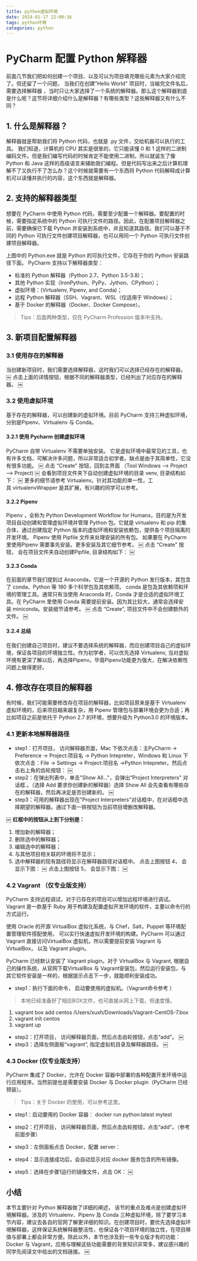 ```yaml
---
title: python虚拟环境
date: 2024-01-17 22:00:16
tags: python环境
categories: python
---
```

# PyCharm 配置 Python 解释器

 前面几节我们把如何创建一个项目、以及可以为项目填充哪些元素为大家介绍完了。但还留了一个问题， 当我们在创建"Hello World" 项目时，当输完文件名后，需要选择解释器 ，当时只让大家选择了一个系统的解释器。那么这个解释器到底是什么呢？这节将详细介绍什么是解释器？有哪些类型？这些解释器又有什么不同？
## 1. 什么是解释器？
 解释器就是帮助我们将 Python 代码，也就是 .py 文件，交给机器可以执行的工具。
我们知道，计算机的 CPU 其实是很笨的，它只能读懂 0 和 1 这样的二进制编码文件。但是我们编写代码的时候肯定不能使用二进制，所以就诞生了像 Python 和 Java 这样的高级语言来辅助我们编程。但是代码写出来之后计算机理解不了又执行不了怎么办？这个时候就需要有一个东西将 Python 代码解释成计算机可以读懂并执行的内容，这个东西就是解释器。
## 2. 支持的解释器类型
 想要在 PyCharm 中使用 Python 代码，需要至少配置一个解释器。要配置的时候，需要指定系统中的 Python 可执行文件的路径。因此，在配置项目解释器之前，需要确保已下载 Python 并安装到系统中，并且知道其路径。我们可以基于不同的 Python 可执行文件创建项目解释器，也可以用同一个 Python 可执行文件创建项目解释器。
 
上图中的 Python.exe 就是 Python 的可执行文件，它存在于你的 Python 安装路径下面。
PyCharm 支持以下解释器类型：
* 标准的 Python 解释器（Python 2.7、Python 3.5-3.8)；
* 其他 Python 实现（IronPython、PyPy、Jython、CPython）；
* 虚拟环境：(Virtualenv, Pipenv, and Conda)；
* 远程 Python 解释器（SSH、Vagrant、WSL（仅适用于 Windows）；
* 基于 Docker 的解释器（Docker、Docker Compose）。

> Tips：后面两种类型，仅在 PyCharm Profession 版本中支持。

## 3. 新项目配置解释器
### 3.1 使用存在的解释器
当创建新项目时，我们需要选择解释器，这时我们可以选择已经存在的解释器。
￼
点击上面的详情按钮，根据不同的解释器类型，已经列出了对应存在的解释器。
￼
### 3.2 使用虚拟环境
基于存在的解释器，可以创建新的虚拟环境。目前 PyCharm 支持三种虚拟环境，分别是Pipenv、Virtualenv 与 Conda。
#### 3.2.1 使用 Pycharm 创建虚拟环境
PyCharm 自带 Virtualenv 不需要单独安装。 它是虚拟环境中最常见的工具，也有许多文档，可解决许多问题，所以非常适合初学者。缺点是由于其简单性，它没有很多功能。
￼
点击 “Create" 按钮，回到主界面 （Tool Windows --> Project --> Project)
￼
会看到项目文件夹下自动创建虚拟环境的目录 venv, 目录结构如下：
￼
更多的细节请参考 Virtualenv。针对其功能的单一性，工具 virtualenvWrapper 是其扩展，有兴趣的同学可以参考。
#### 3.2.2 Pipenv
Pipenv ，全称为 Python Development Workflow for Humans，目的是为开发项目自动创建和管理虚拟环境并管理 Python 包。它就是 virtualenv 和 pip 的集合体，通过创建指定 Python 版本的虚拟环境和安装依赖包，提供各个项目隔离的开发环境。
Pipenv 使用 Pipfile 文件来处理安装的所有包。 如果要在 PyCharm 里使用Pipenv 需要事先安装。更多安装及其它细节参考。
￼
点击 “Create" 按钮， 会在项目文件夹自动创建Pipfile, 目录结构如下：
￼
#### 3.2.3 Conda
在前面的章节我们提到过 Anaconda，它是一个开源的 Python 发行版本，其包含了 conda、Python 等 180 多个科学包及其依赖项。 conda 是包及其依赖项和环境的管理工具。通常只有当使用 Anaconda 时，Conda 才是合适的虚拟环境工具。在 PyCharm 里使用 Conda 需要提前安装。因为其比较大，通常会选择安装 miniconda。安装细节请参考。
￼
点击 “Create", 项目文件中不会创建额外的文件。
￼
#### 3.2.4 总结
在我们创建自己项目时，建议不要选择系统的解释器，而应创建项目自己的虚拟环境，保证各项目的环境独立性。作为初学者，可以优先选择 Virtualenv, 当对虚拟环境有更深了解以后，再选择Pipenv。毕竟Pipenv功能更为强大，在解决依赖性问题上做得更好。
## 4. 修改存在项目的解释器
有时候，我们可能需要修改存在项目的解释器，比如项目原来是基于 Virtualenv 虚拟环境的，后来项目越来越复杂，用 Pipenv 管理包与部署环境会更为合适；再比如项目之前是依托于 Python 2.7 的环境，想要升级为 Python3.0 的环境版本。
### 4.1 更新本地解释器路径
* step1：打开项目， 访问解释器页面，Mac 下依次点击：主PyCharm -> Preference -> Project:项目名 -> Python Intepreter，Windows 和 Linux 下依次点击：File -> Settings -> Project:项目名 ->Python Intepreter。然后点击右上角的齿轮按钮：
￼
* step2：在弹出列表中，单击"Show All…"，会弹出“Project Interpreters" 对话框 。（选择 Add 要求你创建新的解释器）选择 Show All 会先查看有哪些存在的解释器，然后再决定是否创建新的。
￼
* step3：可用的解释器出现在"Project Interpreters"对话框中，在对话框中选择期望的解释器。通过下面一排按钮为当前项目增删改解释器。

￼
**红框中的按钮从上到下分别是：**

1. 增加新的解释器；
2. 删除选中的解释器；
3. 编辑选中的解释器；
4. 与其他项目相关联的环境将不显示；
5. 选中解释器的现有路径将显示在解释器路径对话框中。
点击上图按钮 4， 会显示下图：
￼
点击上图按钮 5， 会显示下图：
￼
### 4.2 Vagrant （仅专业版支持）
PyCharm 支持远程调试，对于已存在的项目可以增加远程环境进行调试。Vagrant 是一款基于 Ruby 用于构建及配置虚拟开发环境的软件，主要以命令行的方式运行。

使用 Oracle 的开源 VirtualBox 虚拟化系统，与 Chef，Salt，Puppet 等环境配置管理软件搭配使用， 可以实行快速虚拟开发环境的构建。PyCharm 可以通过 Vagrant 直接访问VirtualBox 虚拟机，所以需要提前安装 Vagrant 与 VirtualBox， 以及 Vagrant plugin。

PyCharm 已经默认安装了 Vagrant plugin。对于 VirtualBox 与 Vagrant, 根据自己的操作系统，从官网下载VirtualBox 与 Vagrant安装包，然后运行安装包，与其它软件安装是一样的，根据提示点击下一步，就能顺利安装成功。

* step1：执行下面的命令， 启动要使用的虚拟机。（Vagrant命令参考 ）
 > 本地已经准备好了相应BOX文件，也可直接从网上下载，但速度慢。
 1. vagrant box add centos /Users/xuxh/Downloads/Vagrant-CentOS-7.box
 2. vagrant init centos
 3. vagrant up

* step2：打开项目， 访问解释器页面，然后点击齿轮按钮，点击“add"。
￼
* step3：选择左侧面板“vagrant”, 指定虚拟机目录及解释器路径。
￼
### 4.3 Docker (仅专业版支持）
PyCharm 集成了 Docker，允许在 Docker 容器中部署的各种配置开发环境中运行应用程序。当然前提也是需要安装 Docker 与 Docker plugin（PyCharm 已经预装）。
> Tips：关于 Docker 的使用，可以参考这里。

* step1：启动要用的 Docker 容器：
docker run python:latest mytest

* step2：打开项目， 访问解释器页面，然后点击齿轮按钮，点击“add"。（参考前面步骤）
  
* step3：左侧面板点击 Docker，配置 server：

* step4：显示连接成功后，会自动显示对应 docker 服务包含的所有镜像。
* step5：选择在步骤1运行的镜像文件，点击 OK：
￼
## 小结
本节主要针对 Python 解释器做了详细的阐述， 该节的重点及难点是创建虚拟环境解释器。涉及的 Virtualenv、Pipenv 及 Conda 三种虚拟环境，除了要学习本节内容，建议去各自的官网了解更详细的知识。在创建项目时，要优先选择虚拟环境解释器，这样保证系统解释器整洁性，也保证各个项目环境的独立性，在项目移值与部署上都会非常方便。除此以外，本节也涉及到一些专业版才有的功能：Docker 与 Vagrant，应用与理解这些功能需要的背景知识非常多，建议感兴趣的同学先阅读文中给出的文档链接。
￼